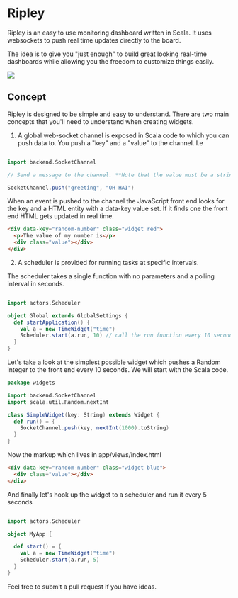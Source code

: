 # Ripley

Ripley is an easy to use monitoring dashboard written in Scala. It uses websockets to push real time updates directly to the board.

The idea is to give you "just enough" to build great looking real-time dashboards while allowing you the freedom to customize things easily.

![](https://raw.githubusercontent.com/owainlewis/ripley/master/public/images/preview.png)

## Concept

Ripley is designed to be simple and easy to understand. There are two main concepts that you'll need to understand when creating widgets.

1. A global web-socket channel is exposed in Scala code to which you can push data to. You push a "key" and a "value" to the channel. I.e

```scala

import backend.SocketChannel

// Send a message to the channel. **Note that the value must be a string**

SocketChannel.push("greeting", "OH HAI")

```

When an event is pushed to the channel the JavaScript front end looks for the key and a HTML entity with a data-key value set. If it finds one the front end HTML gets updated in real time.


```html
<div data-key="random-number" class="widget red">
  <p>The value of my number is</p>
  <div class="value"></div>
</div>

```

2. A scheduler is provided for running tasks at specific intervals.

The scheduler takes a single function with no parameters and a polling interval in seconds.


```scala

import actors.Scheduler

object Global extends GlobalSettings {
  def startApplication() {
    val a = new TimeWidget("time")
    Scheduler.start(a.run, 10) // call the run function every 10 seconds
  }
}

```

Let's take a look at the simplest possible widget which pushes a Random integer to the front end every 10 seconds. We will start with the Scala code.

```scala
package widgets

import backend.SocketChannel
import scala.util.Random.nextInt

class SimpleWidget(key: String) extends Widget {
  def run() = {
    SocketChannel.push(key, nextInt(1000).toString)
  }
}
```

Now the markup which lives in app/views/index.html

```html
<div data-key="random-number" class="widget blue">
  <div class="value"></div>
</div>
```

And finally let's hook up the widget to a scheduler and run it every 5 seconds

```scala

import actors.Scheduler

object MyApp {

  def start() = {
    val a = new TimeWidget("time")
    Scheduler.start(a.run, 5)
  }
}
```

Feel free to submit a pull request if you have ideas.


